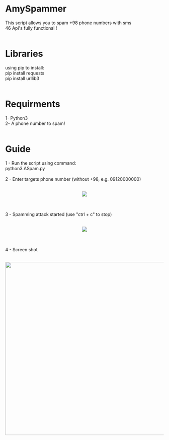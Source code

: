 # AmySpammer
This script allows you to spam +98 phone numbers with sms
<br>
46 Api's fully functional !
<br><br>
# Libraries
using pip to install:
<br>
pip install requests
<br>
pip install urllib3
<br><br>
# Requirments
1- Python3
<br>
2- A phone number to spam!
<br><br>
# Guide
1 - Run the script using command:
<br>
python3 ASpam.py
<br><br>
2 - Enter targets phone number (without +98, e.g. 09120000000)
<br><br>
<p align="center"><img src="https://s16.picofile.com/file/8421437134/1.png"></p>
<br><br>
3 - Spamming attack started (use "ctrl + c" to stop)
<br><br>
<p align="center"><img src="https://s16.picofile.com/file/8421437000/2.png"></p>
<br><br>
4 - Screen shot
<br><br>
<p align="center"><img src="https://s17.picofile.com/file/8421438234/3.png" width="550"></p>
<br>
